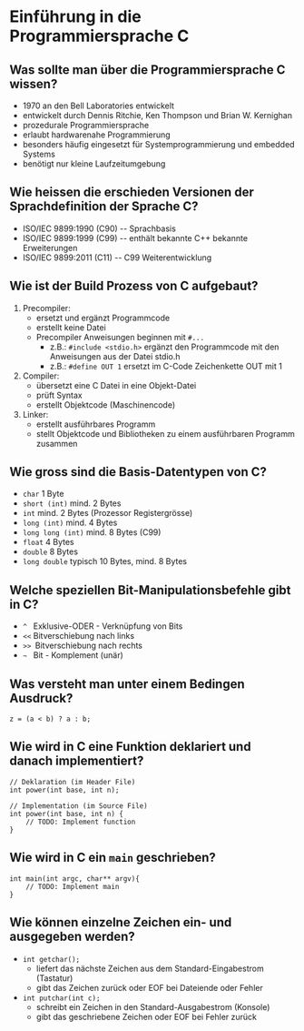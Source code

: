 # Einführung in die Programmiersprache C

## Was sollte man über die Programmiersprache C wissen?
* 1970 an den Bell Laboratories entwickelt
* entwickelt durch Dennis Ritchie, Ken Thompson und Brian W. Kernighan 
* prozedurale Programmiersprache
* erlaubt hardwarenahe Programmierung
* besonders häufig eingesetzt für Systemprogrammierung und embedded Systems
* benötigt nur kleine Laufzeitumgebung

## Wie heissen die erschieden Versionen der Sprachdefinition der Sprache C?
* ISO/IEC 9899:1990 (C90) -- Sprachbasis
* ISO/IEC 9899:1999 (C99) -- enthält bekannte C++ bekannte Erweiterungen
* ISO/IEC 9899:2011 (C11) -- C99 Weiterentwicklung

## Wie ist der Build Prozess von C aufgebaut?
1. Precompiler: 
    * ersetzt und ergänzt Programmcode
    * erstellt keine Datei
    * Precompiler Anweisungen beginnen mit `#...` 
        * z.B.: `#include <stdio.h>` ergänzt den Programmcode mit den Anweisungen aus der Datei stdio.h
        * z.B.: `#define OUT 1` ersetzt im C-Code Zeichenkette OUT mit 1
2. Compiler: 
    * übersetzt eine C Datei in eine Objekt-Datei
    * prüft Syntax
    * erstellt Objektcode (Maschinencode)
3. Linker: 
    * erstellt ausführbares Programm
    * stellt Objektcode und Bibliotheken zu einem ausführbaren Programm zusammen

## Wie gross sind die Basis-Datentypen von C?
* `char` 1 Byte
* `short (int)` mind. 2 Bytes
* `int` mind. 2 Bytes (Prozessor Registergrösse)
* `long (int)` mind. 4 Bytes
* `long long (int)` mind. 8 Bytes (C99)
* `float` 4 Bytes
* `double` 8 Bytes
* `long double` typisch 10 Bytes, mind. 8 Bytes

## Welche speziellen Bit-Manipulationsbefehle gibt in C?
* `^ ` Exklusive-ODER - Verknüpfung von Bits
* `<<` Bitverschiebung nach links
* `>> `Bitverschiebung nach rechts
* `~ ` Bit - Komplement (unär)

## Was versteht man unter einem Bedingen Ausdruck?
```
z = (a < b) ? a : b;
```

## Wie wird in C eine Funktion deklariert und danach implementiert?
```
// Deklaration (im Header File)
int power(int base, int n);

// Implementation (im Source File)
int power(int base, int n) {
    // TODO: Implement function
}
```

## Wie wird in C ein `main` geschrieben?
```
int main(int argc, char** argv){
    // TODO: Implement main
}
```

## Wie können einzelne Zeichen ein- und ausgegeben werden?
* `int getchar();`
    * liefert das nächste Zeichen aus dem Standard-Eingabestrom (Tastatur) 
    * gibt das Zeichen zurück oder EOF bei Dateiende oder Fehler
* `int putchar(int c);`
    * schreibt ein Zeichen in den Standard-Ausgabestrom (Konsole)
    * gibt das geschriebene Zeichen oder EOF bei Fehler zurück

